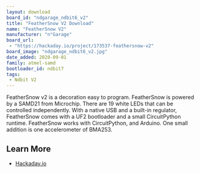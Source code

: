 ```yaml
---
layout: download
board_id: "ndgarage_ndbit6_v2"
title: "FeatherSnow V2 Download"
name: "FeatherSnow V2"
manufacturer: "n°Garage"
board_url:
 - "https://hackaday.io/project/173537-feathersnow-v2"
board_image: "ndgarage_ndbit6_v2.jpg"
date_added: 2020-09-01
family: atmel-samd
bootloader_id: ndbit7
tags:
 - Ndbit V2
---
```


FeatherSnow v2 is a decoration easy to program. FeatherSnow is powered by a SAMD21 from Microchip. There are 19 white LEDs that can be controlled independently. With a native USB and a built-in regulator, FeatherSnow comes with a UF2 bootloader and a small CircuitPython runtime. FeatherSnow works with CircuitPython, and Arduino. One small addition is one accelerometer of BMA253.

## Learn More

* [Hackaday.io](https://hackaday.io/project/173537-feathersnow-v2)
